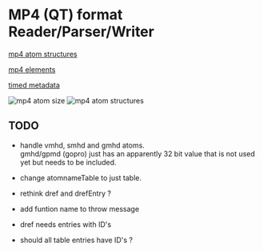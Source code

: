 # MP4 (QT) format Reader/Parser/Writer

[mp4 atom structures](https://developer.apple.com/library/archive/documentation/QuickTime/QTFF/QTFFChap2/qtff2.html#//apple_ref/doc/uid/TP40000939-CH204-56313)

[mp4 elements](https://www.cimarronsystems.com/wp-content/uploads/2017/04/Elements-of-the-H.264-VideoAAC-Audio-MP4-Movie-v2_0.pdf)

[timed metadata](https://developer.apple.com/library/archive/documentation/QuickTime/QTFF/QTFFChap3/qtff3.html#//apple_ref/doc/uid/TP40000939-CH205-SW130)

![mp4 atom size](https://i.stack.imgur.com/mN9Ph.jpg)
![mp4 atom structures](https://developer.apple.com/library/archive/documentation/QuickTime/QTFF/art/qtff_08.gif)

## TODO
* handle vmhd, smhd and gmhd atoms.\
gmhd/gpmd (gopro) just has an apparently 32 bit value that is not used yet but needs to be included.

* change atomnameTable to just table.

* rethink dref and drefEntry ?

* add funtion name to throw message

* dref needs entries with ID's

* should all table entries have ID's ?
